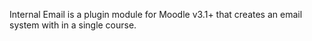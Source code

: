 Internal Email is a plugin module for Moodle v3.1+ that creates an email system with in a single course.
